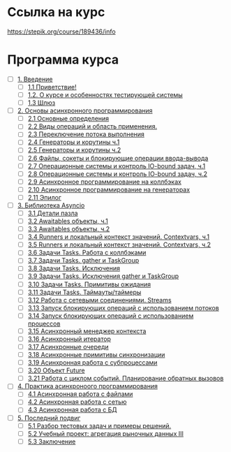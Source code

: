 # Ссылка на курс
https://stepik.org/course/189436/info


# Программа курса
- [ ] [1. Введение](https://github.com/tskdvraz0r/education/tree/main/stepik/alexander_shibaev/03_course_async_python/module/module_01)
    - [ ] [1.1 Приветствие!](https://github.com/tskdvraz0r/education/tree/main/stepik/alexander_shibaev/03_course_async_python/module/module_01/lesson_01)
    - [ ] [1.2. О курсе и особенностях тестирующей системы](https://github.com/tskdvraz0r/education/tree/main/stepik/alexander_shibaev/03_course_async_python/module/module_01/lesson_02)
    - [ ] [1.3 Шлюз](https://github.com/tskdvraz0r/education/tree/main/stepik/alexander_shibaev/03_course_async_python/module/module_01/lesson_03)

- [ ] [2. Основы асинхронного программирования](https://github.com/tskdvraz0r/education/tree/main/stepik/alexander_shibaev/03_course_async_python/module/module_02)
    - [ ] [2.1 Основные определения](https://github.com/tskdvraz0r/education/tree/main/stepik/alexander_shibaev/03_course_async_python/module/module_02/lesson_01)
    - [ ] [2.2 Виды операций и область применения.](https://github.com/tskdvraz0r/education/tree/main/stepik/alexander_shibaev/03_course_async_python/module/module_02/lesson_02)
    - [ ] [2.3 Переключение потока выполнения](https://github.com/tskdvraz0r/education/tree/main/stepik/alexander_shibaev/03_course_async_python/module/module_02/lesson_03)
    - [ ] [2.4 Генераторы и корутины ч.1](https://github.com/tskdvraz0r/education/tree/main/stepik/alexander_shibaev/03_course_async_python/module/module_02/lesson_04)
    - [ ] [2.5 Генераторы и корутины ч.2](https://github.com/tskdvraz0r/education/tree/main/stepik/alexander_shibaev/03_course_async_python/module/module_02/lesson_05)
    - [ ] [2.6 Файлы, сокеты и блокирующие операции ввода-вывода](https://github.com/tskdvraz0r/education/tree/main/stepik/alexander_shibaev/03_course_async_python/module/module_02/lesson_06)
    - [ ] [2.7 Операционные системы и контроль IO-bound задач, ч.1](https://github.com/tskdvraz0r/education/tree/main/stepik/alexander_shibaev/03_course_async_python/module/module_02/lesson_07)
    - [ ] [2.8 Операционные системы и контроль IO-bound задач, ч.2](https://github.com/tskdvraz0r/education/tree/main/stepik/alexander_shibaev/03_course_async_python/module/module_02/lesson_08)
    - [ ] [2.9 Асинхронное программирование на коллбэках](https://github.com/tskdvraz0r/education/tree/main/stepik/alexander_shibaev/03_course_async_python/module/module_02/lesson_09)
    - [ ] [2.10 Асинхронное программирование на генераторах](https://github.com/tskdvraz0r/education/tree/main/stepik/alexander_shibaev/03_course_async_python/module/module_02/lesson_10)
    - [ ] [2.11 Эпилог](https://github.com/tskdvraz0r/education/tree/main/stepik/alexander_shibaev/03_course_async_python/module/module_02/lesson_11)

- [ ] [3. Библиотека Asyncio](https://github.com/tskdvraz0r/education/tree/main/stepik/alexander_shibaev/03_course_async_python/module/module_03)
    - [ ] [3.1 Детали пазла](https://github.com/tskdvraz0r/education/tree/main/stepik/alexander_shibaev/03_course_async_python/module/module_03/lesson_01)
    - [ ] [3.2 Awaitables объекты, ч.1](https://github.com/tskdvraz0r/education/tree/main/stepik/alexander_shibaev/03_course_async_python/module/module_03/lesson_02)
    - [ ] [3.3 Awaitables объекты, ч.2](https://github.com/tskdvraz0r/education/tree/main/stepik/alexander_shibaev/03_course_async_python/module/module_03/lesson_03)
    - [ ] [3.4 Runners и локальный контекст значений. Сontextvars, ч.1](https://github.com/tskdvraz0r/education/tree/main/stepik/alexander_shibaev/03_course_async_python/module/module_03/lesson_04)
    - [ ] [3.5 Runners и локальный контекст значений. Сontextvars, ч.2](https://github.com/tskdvraz0r/education/tree/main/stepik/alexander_shibaev/03_course_async_python/module/module_03/lesson_05)
    - [ ] [3.6 Задачи Tasks. Работа с коллбэками](https://github.com/tskdvraz0r/education/tree/main/stepik/alexander_shibaev/03_course_async_python/module/module_03/lesson_06)
    - [ ] [3.7 Задачи Tasks. gather и TaskGroup](https://github.com/tskdvraz0r/education/tree/main/stepik/alexander_shibaev/03_course_async_python/module/module_03/lesson_07)
    - [ ] [3.8 Задачи Tasks. Исключения](https://github.com/tskdvraz0r/education/tree/main/stepik/alexander_shibaev/03_course_async_python/module/module_03/lesson_08)
    - [ ] [3.9 Задачи Tasks. Исключения gather и TaskGroup](https://github.com/tskdvraz0r/education/tree/main/stepik/alexander_shibaev/03_course_async_python/module/module_03/lesson_09)
    - [ ] [3.10 Задачи Tasks. Примитивы ожидания](https://github.com/tskdvraz0r/education/tree/main/stepik/alexander_shibaev/03_course_async_python/module/module_03/lesson_10)
    - [ ] [3.11 Задачи Tasks. Таймауты/таймеры](https://github.com/tskdvraz0r/education/tree/main/stepik/alexander_shibaev/03_course_async_python/module/module_03/lesson_11)
    - [ ] [3.12 Работа с сетевыми соединениями. Streams](https://github.com/tskdvraz0r/education/tree/main/stepik/alexander_shibaev/03_course_async_python/module/module_03/lesson_12)
    - [ ] [3.13 Запуск блокирующих операций с использованием потоков](https://github.com/tskdvraz0r/education/tree/main/stepik/alexander_shibaev/03_course_async_python/module/module_03/lesson_13)
    - [ ] [3.14 Запуск блокирующих операций с использованием процессов](https://github.com/tskdvraz0r/education/tree/main/stepik/alexander_shibaev/03_course_async_python/module/module_03/lesson_14)
    - [ ] [3.15 Асинхронный менеджер контекста](https://github.com/tskdvraz0r/education/tree/main/stepik/alexander_shibaev/03_course_async_python/module/module_03/lesson_15)
    - [ ] [3.16 Асинхронный итератор](https://github.com/tskdvraz0r/education/tree/main/stepik/alexander_shibaev/03_course_async_python/module/module_03/lesson_16)
    - [ ] [3.17 Асинхронные очереди](https://github.com/tskdvraz0r/education/tree/main/stepik/alexander_shibaev/03_course_async_python/module/module_03/lesson_17)
    - [ ] [3.18 Асинхронные примитивы синхронизации](https://github.com/tskdvraz0r/education/tree/main/stepik/alexander_shibaev/03_course_async_python/module/module_03/lesson_18)
    - [ ] [3.19 Асинхронная работа с субпроцессами](https://github.com/tskdvraz0r/education/tree/main/stepik/alexander_shibaev/03_course_async_python/module/module_03/lesson_19)
    - [ ] [3.20 Объект Future](https://github.com/tskdvraz0r/education/tree/main/stepik/alexander_shibaev/03_course_async_python/module/module_03/lesson_20)
    - [ ] [3.21 Работа с циклом событий. Планирование обратных вызовов](https://github.com/tskdvraz0r/education/tree/main/stepik/alexander_shibaev/03_course_async_python/module/module_03/lesson_21)

- [ ] [4. Практика асинхроноого программирования](https://github.com/tskdvraz0r/education/tree/main/stepik/alexander_shibaev/03_course_async_python/module/module_04)
    - [ ] [4.1 Асинхронная работа с файлами](https://github.com/tskdvraz0r/education/tree/main/stepik/alexander_shibaev/03_course_async_python/module/module_04/lesson_01)
    - [ ] [4.2 Асинхронная работа с сетью](https://github.com/tskdvraz0r/education/tree/main/stepik/alexander_shibaev/03_course_async_python/module/module_04/lesson_02)
    - [ ] [4.3 Асинхронная работа с БД](https://github.com/tskdvraz0r/education/tree/main/stepik/alexander_shibaev/03_course_async_python/module/module_04/lesson_03)

- [ ] [5. Последний подвиг](https://github.com/tskdvraz0r/education/tree/main/stepik/alexander_shibaev/03_course_async_python/module/module_05)
    - [ ] [5.1 Разбор тестовых задач и примеры решений.](https://github.com/tskdvraz0r/education/tree/main/stepik/alexander_shibaev/03_course_async_python/module/module_05/lesson_01)
    - [ ] [5.2 Учебный проект: агрегация рыночных данных III](https://github.com/tskdvraz0r/education/tree/main/stepik/alexander_shibaev/03_course_async_python/module/module_05/lesson_02)
    - [ ] [5.3 Заключение](https://github.com/tskdvraz0r/education/tree/main/stepik/alexander_shibaev/03_course_async_python/module/module_05/lesson_03)